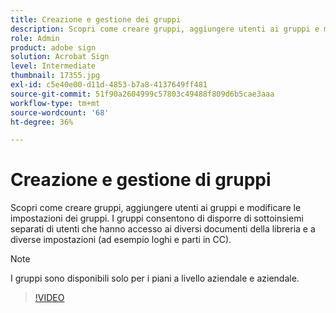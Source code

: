 ```yaml
---
title: Creazione e gestione dei gruppi
description: Scopri come creare gruppi, aggiungere utenti ai gruppi e modificare le impostazioni dei gruppi
role: Admin
product: adobe sign
solution: Acrobat Sign
level: Intermediate
thumbnail: 17355.jpg
exl-id: c5e40e00-d11d-4853-b7a8-4137649ff481
source-git-commit: 51f90a2604999c57803c49488f809d6b5cae3aaa
workflow-type: tm+mt
source-wordcount: '68'
ht-degree: 36%

---
```


# Creazione e gestione di gruppi

Scopri come creare gruppi, aggiungere utenti ai gruppi e modificare le impostazioni dei gruppi. I gruppi consentono di disporre di sottoinsiemi separati di utenti che hanno accesso ai diversi documenti della libreria e a diverse impostazioni (ad esempio loghi e parti in CC).

>[!NOTE]
>
>I gruppi sono disponibili solo per i piani a livello aziendale e aziendale.

>[!VIDEO](https://video.tv.adobe.com/v/344682?hidetitle=true)
